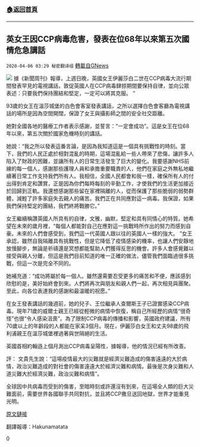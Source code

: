 ###  [:house:返回首頁](https://github.com/ourhimalayas/txt)
---

## 英女王因CCP病毒危害，發表在位68年以來第五次國情危急講話
`2020-04-06 03:29 秘密翻译组` [轉載自GNews](https://gnews.org/zh-hant/163639/)

![](https://s3-ap-northeast-1.amazonaws.com/news.guo.offload.media/wp-content/uploads/2020/04/06032600/1-23.png)
據《新聞周刊》報導，上週日晚，英國女王伊麗莎白二世在CCP病毒大流行期間發表罕見的電視講話，敦促英國人在CCP病毒肆掠期間要保持自律，並向公眾表述：只要我們保持團結和堅定，一定可以將其克服。 “

93歲的女王在溫莎城堡的白色會客室發表講話，之所以選擇白色會客廳為電視講話的場所是因為空間開闊，保證了女王與攝影師之間的安全社交距離。

她對全國各地的醫療工作者表示感謝，並誓言：“一定會成功”。這是女王在位68年以來，第五次關於國家危機時刻的講話。

她說：“我之所以發表這番言論，是因為我知道這是一個具有挑戰性的時刻。當下，我們的人民正處於相對混亂的時期，這場混亂給一些人帶來了悲傷，讓許多人陷入了財政的困難，並讓所有人的日常生活發生了巨大的變化。我要感謝NHS前線的每一個人，感謝那些護理人員和承擔重要職責的人，他們在家庭之外無私地繼續著日常工作支持我們所有人。我相信，全國人民都會和我一樣，確保所有人的付出得到肯定和讚賞，正是因為你們每時每刻的辛勤工作，才使我們的生活更加接近於回歸到正軌。我還想感謝那些留在家裡隔離的人，從而保護了那些脆弱的弱勢群體，減輕了許多家庭失去親人的痛苦。我們正在共同應對這一病毒。我保證，如果我們保持堅定的團結，我們終將戰勝它。”

女王繼續稱讚英國人所具有的自律，文雅，幽默，堅定和具有同情心的特質。她希望在未來的歲月裡，“每個人都能對自己在應對這一挑戰時所作出的努力而感到自豪。未來的人們會感受到，我們這一代英國人跟以往的英國人一樣的強大。 ”女王承認，雖然自我隔離具有挑戰性，但是它降低了疫情感染的機率，也讓人們安靜地放慢腳步，無論是祈禱還是冥想都能幫助人們獲得反思的機會。許多人會感覺難以接受與親人分離，但這是我們目前知道的唯一正確的做法，儘管我們面臨過很多挑戰，但這一次是完全不同的。

她補充道：“成功將屬於每一個人。雖然還需要忍受更多的痛苦和不便，應該感到欣慰的是，美好始終會到來。人們將再次與朋友和親人們一起，再次相見與團聚。至此，向各位表達我的感謝和最溫暖的祝愿。”

在女王發表講話的幾週前，她的兒子、王位繼承人查爾斯王子已證實感染CCP病毒。現年71歲的威爾士親王已經從輕微的病情中恢復，稱自己所經歷的病情“很奇怪”也很“令人感染沮喪”。為了限制CCP病毒的傳播和影響，英國政府建議，所有70歲以上的年齡段的人都能在家呆3個月。現在，伊麗莎白女王和丈夫98歲的飛利浦親王在溫莎城堡裡過著與世隔絕的生活。

英國首相約翰遜上個月測出CCP病毒呈陽性，據報導，他的情況已經有所改善。

評： 文貴先生說：“這場疫情最大的災難就是經濟災難造成的傷害遠遠的大於病情，政治災難造成的對社會的傷害遠遠大於經濟災難和病情。最後是次身災難和人道災難大於經濟災難，政治災難和病情”。

全球因中共病毒而受到的傷害，至暗時刻或許還沒有到來，在這場全人類的巨大災難面前，需要世界各國聯手共同對抗，並且將CCP撒旦送回地獄，世界才能重見光明。

[原文鏈接](https://www.newsweek.com/queen-elizabeth-ii-urges-self-discipline-rare-speech-during-pandemic-we-may-have-more-still-1496214)

翻譯報導：Hakunamatata

0
